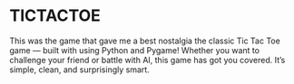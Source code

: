 # TICTACTOE
This was the game that gave me a best nostalgia the classic Tic Tac Toe game — built with using Python and Pygame!  Whether you want to challenge your friend or battle with AI, this game has got you covered. It’s simple, clean, and surprisingly smart.
